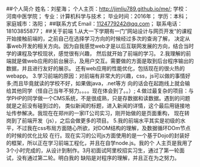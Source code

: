##个人简介
    姓名：刘星海；
    个人主页：http://jimliu789.github.io/me/;
    学校：河南中医学院；
    专业：计算机科学与技术；
    毕业时间：2016年；
    学历：本科；
    家庭城市：洛阳；
##联系方式
    Email：1124779242@qq.com；
    联系电话：18103855877；
##关于前端
    1.从大一下学期有一门”网站设计与网页开发“的课程开始接触前端的，之前自己在选择学习方向的时候经过多次的查询了解，
    决定从事web开发的相关方向。因为自我感觉web才是以后互联网发展的方向，结合当时学的课程及学校现状，感觉很有兴趣，
    然后就开始了前端的学习。
    2.我理解的前端就是做web应用的前台展示，及用户交互。需要做的方面是取到后台程序输出的数据，并且进行友好的展示。
    还有web应用的性能优化，包括现在的很火热的webapp。
    3.学习前端的原因：对前端有非常大的兴趣，css，js可以做的事情好多;而且毕竟就读的学校不好，如果做java，.net等方
    向的话会在起跑线上就会输给其他同学（怪自己当年不努力。。。。现在体会到了。。）;
    4.做过最复杂的项目：与学PHP的同学做一个CMS系统，不是很成熟，只是存数据和读数据。遇到的问题就是之前没有碰到过的，
    类似新闻的标题，进入新闻的详情，这个最后用链接地址传参解决。我现在在郑州的一家IT公司实习，刚开始做的是页面重构，
    现在转岗到了前端开发（js），之后会做更多的项目。
    5.我的前端水平其实是初级的水平，不过我在css布局方面随心所欲，对DOM结构的理解，及数据循环DOm节点的时候的优化比较
    在行。现在实习的公司js方面使用的是一个基于Dojo的封装好的框架，所以正在学习前端工程化，并且在自学node.js。我的个
    人主页是我用了3个小时完成的，从设计到制作。3月初面试阿里校招实习生，通过了第一轮面试，没有通过第二轮。明白我的
    缺陷是对程序的理解，并且正在为之努力。

